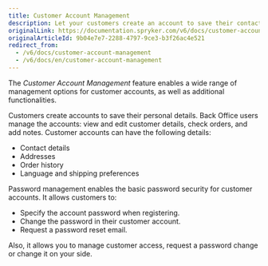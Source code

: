 ```yaml
---
title: Customer Account Management
description: Let your customers create an account to save their contact details, addresses, order history and preferences, such as language and shipping options.
originalLink: https://documentation.spryker.com/v6/docs/customer-account-management
originalArticleId: 9b04e7e7-2288-4797-9ce3-b3f26ac4e521
redirect_from:
  - /v6/docs/customer-account-management
  - /v6/docs/en/customer-account-management
---
```


The *Customer Account Management* feature enables a wide range of management options for customer accounts, as well as additional functionalities.

Customers create accounts to save their personal details. Back Office users manage the accounts: view and edit customer details, check orders, and add notes.  Customer accounts can have the following details:

* Contact details
* Addresses
* Order history
* Language and shipping preferences

Password management enables the basic password security for customer accounts. It allows customers to:

* Specify the account password when registering.
* Change the password in their customer account.
* Request a password reset email.

Also, it allows you to manage customer access, request a password change or change it on your side.

